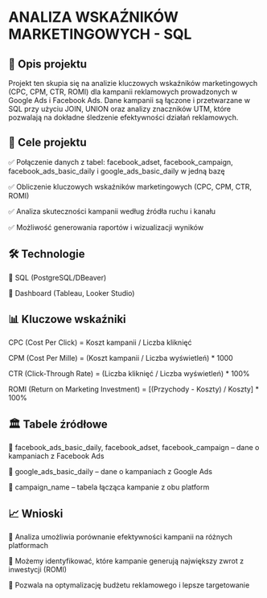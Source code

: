  # **ANALIZA WSKAŹNIKÓW MARKETINGOWYCH - SQL**

## 📌 Opis projektu ##

Projekt ten skupia się na analizie kluczowych wskaźników marketingowych (CPC, CPM, CTR, ROMI) dla kampanii reklamowych prowadzonych w Google Ads i Facebook Ads. Dane kampanii są łączone i przetwarzane w SQL przy użyciu JOIN, UNION oraz analizy znaczników UTM, które pozwalają na dokładne śledzenie efektywności działań reklamowych.

## 🎯 Cele projektu

✅ Połączenie danych z tabel: facebook_adset, facebook_campaign, facebook_ads_basic_daily i google_ads_basic_daily w jedną bazę

✅ Obliczenie kluczowych wskaźników marketingowych (CPC, CPM, CTR, ROMI)

✅ Analiza skuteczności kampanii według źródła ruchu i kanału

✅ Możliwość generowania raportów i wizualizacji wyników


## 🛠 Technologie

🔹 SQL (PostgreSQL/DBeaver)

🔹 Dashboard (Tableau, Looker Studio)


## 📊 Kluczowe wskaźniki

CPC (Cost Per Click) = Koszt kampanii / Liczba kliknięć

CPM (Cost Per Mille) = (Koszt kampanii / Liczba wyświetleń) * 1000

CTR (Click-Through Rate) = (Liczba kliknięć / Liczba wyświetleń) * 100%

ROMI (Return on Marketing Investment) = [(Przychody - Koszty) / Koszty] * 100%



## 🏛 Tabele źródłowe

📌 facebook_ads_basic_daily, facebook_adset, facebook_campaign – dane o kampaniach z Facebook Ads

📌 google_ads_basic_daily – dane o kampaniach z Google Ads

📌 campaign_name – tabela łącząca kampanie z obu platform


## 📈 Wnioski

📌 Analiza umożliwia porównanie efektywności kampanii na różnych platformach

📌 Możemy identyfikować, które kampanie generują największy zwrot z inwestycji (ROMI)

📌 Pozwala na optymalizację budżetu reklamowego i lepsze targetowanie
